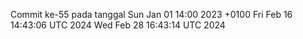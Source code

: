 Commit ke-55 pada tanggal Sun Jan 01 14:00 2023 +0100
Fri Feb 16 14:43:06 UTC 2024
Wed Feb 28 16:43:14 UTC 2024
